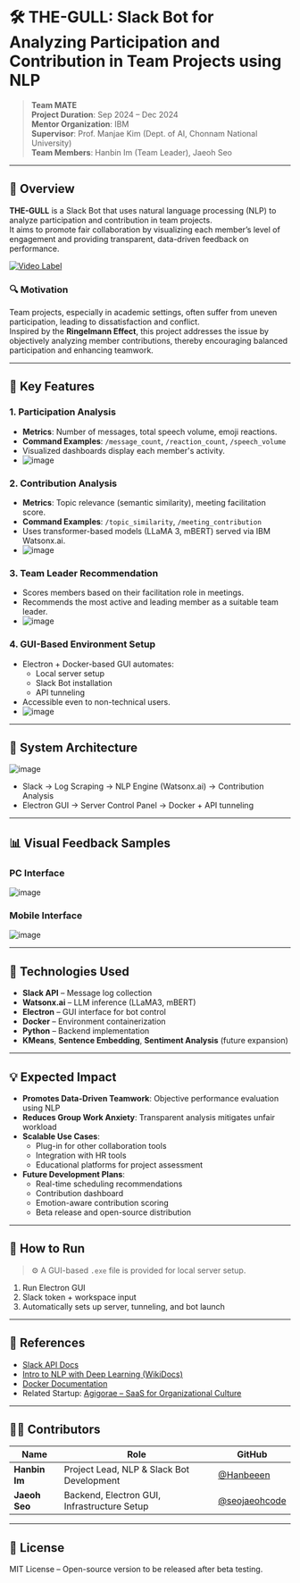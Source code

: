 # 🛠️ THE-GULL: Slack Bot for Analyzing Participation and Contribution in Team Projects using NLP

> **Team MATE**  
> **Project Duration**: Sep 2024 – Dec 2024  
> **Mentor Organization**: IBM  
> **Supervisor**: Prof. Manjae Kim (Dept. of AI, Chonnam National University)  
> **Team Members**: Hanbin Im (Team Leader), Jaeoh Seo  

---

## 📌 Overview

**THE-GULL** is a Slack Bot that uses natural language processing (NLP) to analyze participation and contribution in team projects.  
It aims to promote fair collaboration by visualizing each member’s level of engagement and providing transparent, data-driven feedback on performance.

[![Video Label](http://img.youtube.com/vi/9yCiiAUoqdg/0.jpg)](https://youtu.be/9yCiiAUoqdg)

### 🔍 Motivation

Team projects, especially in academic settings, often suffer from uneven participation, leading to dissatisfaction and conflict.  
Inspired by the **Ringelmann Effect**, this project addresses the issue by objectively analyzing member contributions, thereby encouraging balanced participation and enhancing teamwork.

---

## 🎯 Key Features

### 1. Participation Analysis
- **Metrics**: Number of messages, total speech volume, emoji reactions.
- **Command Examples**: `/message_count`, `/reaction_count`, `/speech_volume`
- Visualized dashboards display each member's activity.
- ![image](https://github.com/user-attachments/assets/67ebcbd5-8ca0-4b88-a114-3e39d9bb2696)

### 2. Contribution Analysis
- **Metrics**: Topic relevance (semantic similarity), meeting facilitation score.
- **Command Examples**: `/topic_similarity`, `/meeting_contribution`
- Uses transformer-based models (LLaMA 3, mBERT) served via IBM Watsonx.ai.
- ![image](https://github.com/user-attachments/assets/c8123478-f280-4932-afee-d1a3bb95ef12)

### 3. Team Leader Recommendation
- Scores members based on their facilitation role in meetings.
- Recommends the most active and leading member as a suitable team leader.
- ![image](https://github.com/user-attachments/assets/d1c72181-5f51-401e-ad80-7159272f450b)

### 4. GUI-Based Environment Setup
- Electron + Docker-based GUI automates:
  - Local server setup
  - Slack Bot installation
  - API tunneling
- Accessible even to non-technical users.
- ![image](https://github.com/user-attachments/assets/5c0e84c8-9d16-4e23-a97f-c2f6fdd7ad7b)

---

## 🧪 System Architecture

![image](https://github.com/user-attachments/assets/12e7e49e-05db-47cc-8089-33461c417f01)

- Slack → Log Scraping → NLP Engine (Watsonx.ai) → Contribution Analysis
- Electron GUI → Server Control Panel → Docker + API tunneling

---

## 📊 Visual Feedback Samples

### PC Interface  
![image](https://github.com/user-attachments/assets/71364187-dac0-4d9f-9fae-8cee2a206daf)

### Mobile Interface  
![image](https://github.com/user-attachments/assets/f5c2e0c2-e468-4de4-8230-3ceff8f7eaf1)


---

## 🧠 Technologies Used

- **Slack API** – Message log collection  
- **Watsonx.ai** – LLM inference (LLaMA3, mBERT)  
- **Electron** – GUI interface for bot control  
- **Docker** – Environment containerization  
- **Python** – Backend implementation  
- **KMeans**, **Sentence Embedding**, **Sentiment Analysis** (future expansion)

---

## 💡 Expected Impact

- **Promotes Data-Driven Teamwork**: Objective performance evaluation using NLP  
- **Reduces Group Work Anxiety**: Transparent analysis mitigates unfair workload  
- **Scalable Use Cases**:  
  - Plug-in for other collaboration tools  
  - Integration with HR tools  
  - Educational platforms for project assessment  
- **Future Development Plans**:
  - Real-time scheduling recommendations  
  - Contribution dashboard  
  - Emotion-aware contribution scoring  
  - Beta release and open-source distribution

---

## 🔄 How to Run

> ⚙️ A GUI-based `.exe` file is provided for local server setup.

1. Run Electron GUI  
2. Slack token + workspace input  
3. Automatically sets up server, tunneling, and bot launch

---

## 🔗 References

- [Slack API Docs](https://api.slack.com/docs)  
- [Intro to NLP with Deep Learning (WikiDocs)](https://wikidocs.net/book/2155)  
- [Docker Documentation](https://docs.docker.com/)  
- Related Startup: [Agigorae – SaaS for Organizational Culture](https://magazine.hankyung.com/job-joy/article/202312213771d)

---

## 🧑‍💻 Contributors

| Name | Role | GitHub |  
|------|------|--------|  
| **Hanbin Im** | Project Lead, NLP & Slack Bot Development | [@Hanbeeen](https://github.com/Hanbeeen) |  
| **Jaeoh Seo** | Backend, Electron GUI, Infrastructure Setup | [@seojaeohcode](https://github.com/seojaeohcode) |  

---

## 📌 License

MIT License – Open-source version to be released after beta testing.
